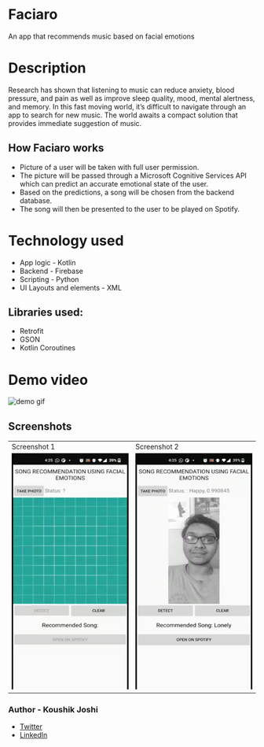 # Faciaro
An app that recommends music based on facial emotions

# Description
Research has shown that listening to music can reduce anxiety, blood pressure, and pain as well as improve sleep quality, mood, mental alertness, and memory. In this fast moving world, it’s difficult to navigate through an app to search for new music. The world awaits a compact solution that provides immediate suggestion of music.

## How Faciaro works

- Picture of a user will be taken with full user permission.
- The picture will be passed through a Microsoft Cognitive Services API which can predict an accurate emotional state of the user.
- Based on the predictions, a song will be chosen from the backend database.
- The song will then be presented to the user to be played on Spotify.

# Technology used

- App logic - Kotlin
- Backend - Firebase
- Scripting - Python
- UI Layouts and elements - XML

## Libraries used:

- Retrofit
- GSON
- Kotlin Coroutines

# Demo video
![demo gif](https://github.com/koushikjoshi/faciaro/blob/master/Resources/demo_gif.gif)

## Screenshots
<table>
  <tr>
     <td>Screenshot 1</td>
     <td>Screenshot 2</td>
  </tr>
  <tr>
    <td><img src="https://github.com/koushikjoshi/faciaro/blob/master/Resources/img1.jpg" width=270 height=480></td>
    <td><img src="https://github.com/koushikjoshi/faciaro/blob/master/Resources/img2.jpg" width=270 height=480></td>
  </tr>
 </table>

### Author - Koushik Joshi
- [Twitter](https://twitter.com/koushikjoshi)
- [LinkedIn](https://www.linkedin.com/in/koushikjoshi/)